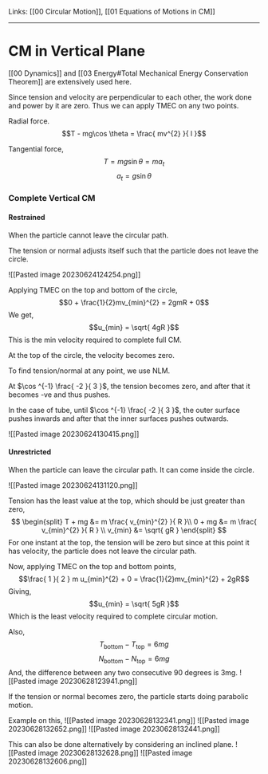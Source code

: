 Links: [[00 Circular Motion]], [[01 Equations of Motions in CM]]
___
# CM in Vertical Plane
[[00 Dynamics]] and [[03 Energy#Total Mechanical Energy Conservation Theorem]] are extensively used here. 

Since tension and velocity are perpendicular to each other, the work done and power by it are zero. Thus we can apply TMEC on any two points.

Radial force.
$$T - mg\cos \theta = \frac{ mv^{2} }{ l }$$

Tangential force,
$$T = mg\sin \theta = ma_{t}$$
$$a_{t} = g\sin \theta$$

### Complete Vertical CM
#### Restrained 
When the particle cannot leave the circular path. 

The tension or normal adjusts itself such that the particle does not leave the circle. 

![[Pasted image 20230624124254.png]]

Applying TMEC on the top and bottom of the circle,
$$0 + \frac{1}{2}mv_{min}^{2} = 2gmR + 0$$
We get,
$$u_{min} = \sqrt{ 4gR }$$
This is the min velocity required to complete full CM. 

At the top of the circle, the velocity becomes zero. 

To find tension/normal at any point, we use NLM. 

At $\cos ^{-1} \frac{ -2 }{ 3 }$, the tension becomes zero, and after that it becomes -ve and thus pushes. 

In the case of tube, until $\cos ^{-1} \frac{ -2 }{ 3 }$, the outer surface pushes inwards and after that the inner surfaces pushes outwards. 

![[Pasted image 20230624130415.png]]

#### Unrestricted 
When the particle can leave the circular path. It can come inside the circle. 


![[Pasted image 20230624131120.png]]

Tension has the least value at the top, which should be just greater than zero,
$$
\begin{split}
T + mg &= m \frac{ v_{min}^{2} }{ R }\\
0 + mg &= m \frac{ v_{min}^{2} }{ R } \\
v_{min} &= \sqrt{ gR }
\end{split}
$$
For one instant at the top, the tension will be zero but since at this point it has velocity, the particle does not leave the circular path. 

Now, applying TMEC on the top and bottom points,
$$\frac{ 1 }{ 2 } m u_{min}^{2} + 0 = \frac{1}{2}mv_{min}^{2} + 2gR$$
Giving,
$$u_{min} = \sqrt{ 5gR }$$
Which is the least velocity required to complete circular motion. 

Also,
$$T_\text{bottom} - T_\text{top} = 6mg$$
$$N_\text{bottom} - N_\text{top} = 6mg$$
And, the difference between any two consecutive 90 degrees is 3mg. 
![[Pasted image 20230628123941.png]]

If the tension or normal becomes zero, the particle starts doing parabolic motion. 

Example on this,
![[Pasted image 20230628132341.png]]
![[Pasted image 20230628132652.png]]
![[Pasted image 20230628132441.png]]

This can also be done alternatively by considering an inclined plane. 
![[Pasted image 20230628132628.png]]
![[Pasted image 20230628132606.png]]